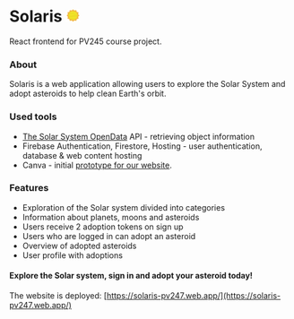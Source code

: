 # Solaris <img src="https://github.com/Johaney-s/Solaris/blob/main/src/images/Sun.png" width="25">

React frontend for PV245 course project.

### About
Solaris is a web application allowing users to explore the Solar System and adopt asteroids to help clean Earth's orbit.

### Used tools
* [The Solar System OpenData](https://api.le-systeme-solaire.net/en/) API - retrieving object information
* Firebase Authentication, Firestore, Hosting - user authentication, database & web content hosting
* Canva - initial [prototype for our website](https://www.canva.com/design/DAEwdorR9a0/TAnO3Oa5Umqmhphbo8kfMQ/view?utm_content=DAEwdorR9a0&utm_campaign=designshare&utm_medium=link&utm_source=sharebutton).

### Features
* Exploration of the Solar system divided into categories
* Information about planets, moons and asteroids
* Users receive 2 adoption tokens on sign up
* Users who are logged in can adopt an asteroid
* Overview of adopted asteroids
* User profile with adoptions

#### Explore the Solar system, sign in and adopt your asteroid today!

The website is deployed: [https://solaris-pv247.web.app/](https://solaris-pv247.web.app/)
